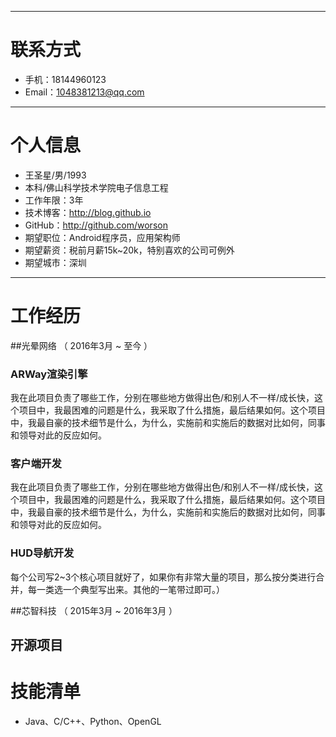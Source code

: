 
---
# 联系方式
- 手机：18144960123 
- Email：1048381213@qq.com 
---
# 个人信息
 - 王圣星/男/1993 
 - 本科/佛山科学技术学院电子信息工程 
 - 工作年限：3年
 - 技术博客：http://blog.github.io 
 - GitHub：http://github.com/worson 
 - 期望职位：Android程序员，应用架构师
 - 期望薪资：税前月薪15k~20k，特别喜欢的公司可例外
 - 期望城市：深圳
---
# 工作经历
##光晕网络 （ 2016年3月 ~ 至今 ）

### ARWay渲染引擎
我在此项目负责了哪些工作，分别在哪些地方做得出色/和别人不一样/成长快，这个项目中，我最困难的问题是什么，我采取了什么措施，最后结果如何。这个项目中，我最自豪的技术细节是什么，为什么，实施前和实施后的数据对比如何，同事和领导对此的反应如何。
### 客户端开发
我在此项目负责了哪些工作，分别在哪些地方做得出色/和别人不一样/成长快，这个项目中，我最困难的问题是什么，我采取了什么措施，最后结果如何。这个项目中，我最自豪的技术细节是什么，为什么，实施前和实施后的数据对比如何，同事和领导对此的反应如何。
### HUD导航开发
每个公司写2~3个核心项目就好了，如果你有非常大量的项目，那么按分类进行合并，每一类选一个典型写出来。其他的一笔带过即可。）

##芯智科技 （ 2015年3月 ~ 2016年3月 ）

## 开源项目

# 技能清单
- Java、C/C++、Python、OpenGL

